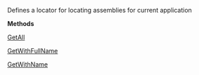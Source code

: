 Defines a locator for locating assemblies for current application

**Methods**

[GetAll](Bifrost.Execution.IAssemblyLocator.GetAll)


[GetWithFullName](Bifrost.Execution.IAssemblyLocator.GetWithFullName)


[GetWithName](Bifrost.Execution.IAssemblyLocator.GetWithName)
